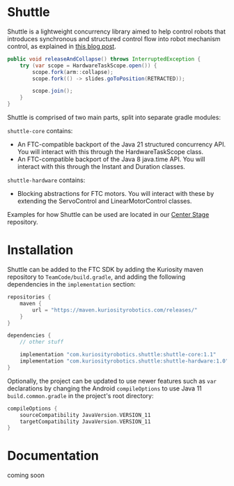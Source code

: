 # Shuttle

Shuttle is a lightweight concurrency library aimed to help control robots that introduces synchronous and structured control flow into robot mechanism control, as explained in [this blog post](https://max.xz.ax/blog/structured-concurrency-robot-control/).

```java
public void releaseAndCollapse() throws InterruptedException {
    try (var scope = HardwareTaskScope.open()) {
        scope.fork(arm::collapse);
        scope.fork(() -> slides.goToPosition(RETRACTED));

        scope.join();
    }
}
```

Shuttle is comprised of two main parts, split into separate gradle modules:

`shuttle-core` contains:
- An FTC-compatible backport of the Java 21 structured concurrency API.  You will interact with this through the HardwareTaskScope class.
- An FTC-compatible backport of the Java 8 java.time API.  You will interact with this through the Instant and Duration classes.

`shuttle-hardware` contains:
- Blocking abstractions for FTC motors.  You will interact with these by extending the ServoControl and LinearMotorControl classes.

Examples for how Shuttle can be used are located in our [Center Stage](https://github.com/KuriosityRobotics/center-stage) repository.
# Installation
Shuttle can be added to the FTC SDK by adding the Kuriosity maven repository to `TeamCode/build.gradle`, and adding the following dependencies in the `implementation` section:
```gradle
repositories {
    maven {
        url = "https://maven.kuriosityrobotics.com/releases/"
    }
}

dependencies {
    // other stuff

    implementation "com.kuriosityrobotics.shuttle:shuttle-core:1.1"
    implementation "com.kuriosityrobotics.shuttle:shuttle-hardware:1.0"
}
```

Optionally, the project can be updated to use newer features such as `var` declarations by changing the Android `compileOptions` to use Java 11 `build.common.gradle` in the project's root directory:
```gradle
compileOptions {
    sourceCompatibility JavaVersion.VERSION_11
    targetCompatibility JavaVersion.VERSION_11
}
```

# Documentation
coming soon


